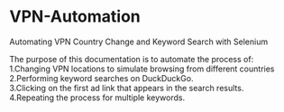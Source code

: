 # VPN-Automation
Automating VPN Country Change and Keyword Search with Selenium

The purpose of this documentation is to automate the process of:  
1.Changing VPN locations to simulate browsing from different countries  
2.Performing keyword searches on DuckDuckGo.  
3.Clicking on the first ad link that appears in the search results.  
4.Repeating the process for multiple keywords.

